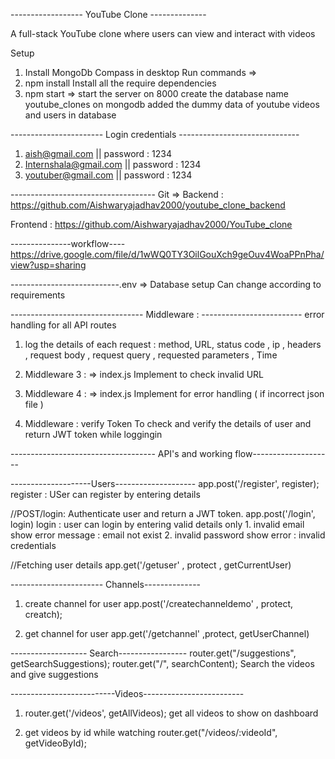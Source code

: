 
------------------ YouTube Clone --------------

A full-stack YouTube clone where users can view and interact with videos

Setup
1. Install MongoDb Compass in desktop
Run commands =>
2. npm install 
    Install all the require dependencies
3. npm start => 
    start the server on 8000
    create the database name youtube_clones on mongodb
    added the dummy data of youtube videos and users in database

----------------------- Login credentials ------------------------------
1. aish@gmail.com         || password : 1234
2. Internshala@gmail.com || password : 1234
3. youtuber@gmail.com   ||  password : 1234


------------------------------------ Git =>
Backend :
https://github.com/Aishwaryajadhav2000/youtube_clone_backend


Frontend : 
https://github.com/Aishwaryajadhav2000/YouTube_clone

---------------workflow----
https://drive.google.com/file/d/1wWQ0TY3OilGouXch9geOuv4WoaPPnPha/view?usp=sharing



---------------------------.env =>
Database setup Can change according to requirements

--------------------------------- Middleware : ------------------------- 
    error handling for all API routes
1. log the details of each request : method, URL, status code , ip ,
    headers , request body , request query , requested parameters , Time

2. Middleware 3 : => index.js
Implement to check invalid URL

3. Middleware 4 : => index.js
Implement for error handling ( if incorrect json file )

4. Middleware : verify Token
 To check and verify the details of user and return JWT token while loggingin


------------------------------------ API's and working flow--------------------

--------------------Users--------------------
app.post('/register', register);
register : USer can register by entering details



//POST/login: Authenticate user and return a JWT token.
app.post('/login', login)
login : user can login by entering valid details only
        1. invalid email show error message : email not exist
        2. invalid password show error : invalid credentials


//Fetching user details
app.get('/getuser' , protect , getCurrentUser)

----------------------- Channels--------------
1. create channel for user
    app.post('/createchanneldemo' , protect, creatch);

2. get channel for user
    app.get('/getchannel' ,protect, getUserChannel)


------------------- Search-----------------
router.get("/suggestions", getSearchSuggestions);
router.get("/", searchContent);
    Search the videos and give suggestions

--------------------------Videos-------------------------
1.  router.get('/videos', getAllVideos);
    get all videos to show on dashboard

2. get videos by id while watching
   router.get("/videos/:videoId", getVideoById);


